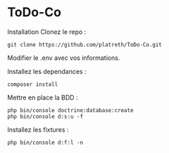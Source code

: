 # ToDo-Co

Installation
Clonez le repo :

    git clone https://github.com/platreth/ToDo-Co.git
Modifier le .env avec vos informations.

Installez les dependances :

    composer install
Mettre en place la BDD :

    php bin/console doctrine:database:create
    php bin/console d:s:u -f
    
Installez les fixtures : 
    
    php bin/console d:f:l -n
    
 

